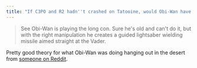```yaml
---
title: "If C3PO and R2 hadn''t crashed on Tatooine, would Obi-Wan have EVER confronted Luke with his destiny?"
---
```

<blockquote><p>
  See Obi-Wan is playing the long con. Sure he's old and can't do it, but with the right manipulation he creates a guided lightsaber wielding missile aimed straight at the Vader.
</p></blockquote>
<p>Pretty good theory for what Obi-Wan was doing hanging out in the desert from <a href="http://www.reddit.com/r/AskScienceFiction/comments/2rnml4/star_wars_if_c3po_and_r2_hadnt_crashed_on/cnhlju3">someone on Reddit</a>.</p>
